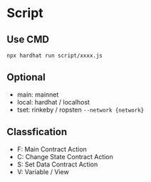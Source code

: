 # Script

## Use CMD

`npx hardhat run script/xxxx.js`

## Optional

* main: mainnet
* local: hardhat / localhost
* tset: rinkeby / ropsten
`--network {network}`

## Classfication

* F: Main Contract Action
* C: Change State Contract Action
* S: Set Data Contract Action
* V: Variable / View
